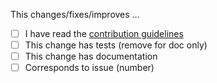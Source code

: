 This changes/fixes/improves &#8230;

 - [ ] I have read the [contribution guidelines][Contributing]
 - [ ] This change has tests (remove for doc only)
 - [ ] This change has documentation
 - [ ] Corresponds to issue (number)

<!-- Uncomment the following paragraph to attest that You agree to the licensing

I license past and future contributions under the dual MIT/Apache-2.0 license, allowing licensees to chose either at their option.

-->

[Contributing]: CONTRIBUTING.md
